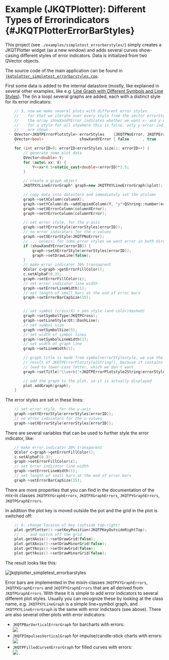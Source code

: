 # Example (JKQTPlotter): Different Types of Errorindicators {#JKQTPlotterErrorBarStyles}
This project (see `./examples/simpletest_errorbarstyles/`) simply creates a JKQTPlotter widget (as a new window) and adds several curves show-casing different styles of error indicators. Data is initialized from two QVector<double> objects.

The source code of the main application can be found in  [`jkqtplotter_simpletest_errorbarstyles.cpp`](https://github.com/jkriege2/JKQtPlotter/tree/master/examples/simpletest_errorbarstyles/jkqtplotter_simpletest_errorbarstyles.cpp). 

First some data is added to the internal datastore (mostly, like explained in several other examples, like e.g. [Line Graph with Different Symbols and Line Styles](https://github.com/jkriege2/JKQtPlotter/tree/master/examples/simpletest_symbols_and_styles)). The (in a loop) several graphs are added, each with a distinct style for its error indicators:

```.cpp
    // 3. now we make several plots with different error styles
    //    for that we iterate over every style from the vector errorStyles
    //    the array showXandYError indicates whether we want x- and y-error
    //    for a style for all stywhere this is false, only y-error-indicators
    //    are shown
	QVector<JKQTPErrorPlotstyle> errorStyles    {JKQTPNoError, JKQTPErrorBars, JKQTPErrorSimpleBars, JKQTPErrorLines, JKQTPErrorPolygons, JKQTPErrorBoxes, JKQTPErrorEllipses, JKQTPErrorBarsPolygons, JKQTPErrorBarsLines, JKQTPErrorSimpleBarsLines, JKQTPErrorSimpleBarsPolygons };
    QVector<bool>                showXandYError { false      , true          , true                , false          , false             , true           , true              , false                 , false              , false                    , false                        };

    for (int errorID=0; errorID<errorStyles.size(); errorID++) {
        // generate some plot data
        QVector<double> Y;
        for (auto& xx: X) {
            Y<<xx*0.5+static_cast<double>(errorID)*2.5;
        }

		// create a graph object
        JKQTPXYLineErrorGraph* graph=new JKQTPXYLineErrorGraph(&plot);

        // copy data into datastore and immediately set the yColumn
        graph->setXColumn(columnX);
        graph->setYColumn(ds->addCopiedColumn(Y, "y"+QString::number(errorID)));
        graph->setXErrorColumn(columnXError);
        graph->setYErrorColumn(columnYError);

        // set error style, for the y-axis
        graph->setYErrorStyle(errorStyles[errorID]);
        // no error indicators for the x-values
        graph->setXErrorStyle(JKQTPNoError);
        // ... unless: for some error styles we want error in both directions
        if (showXandYError[errorID]) {
            graph->setXErrorStyle(errorStyles[errorID]);
            graph->setDrawLine(false);
        }
        // make error indicator 30% transparent
        QColor c=graph->getErrorFillColor();
        c.setAlphaF(0.3);
        graph->setErrorFillColor(c);
        // set error indicator line width
        graph->setErrorLineWidth(1);
        // set length of small bars at the end of error bars
        graph->setErrorBarCapSize(15);


        // set symbol (cross/X) + pen style (and color)dashed)
        graph->setSymbolType(JKQTPCross);
        graph->setLineStyle(Qt::DashLine);
        // set symbol size
        graph->setSymbolSize(5);
        // set width of symbol lines
        graph->setSymbolLineWidth(1);
        // set width of graph line
        graph->setLineWidth(1);

        // graph title is made from symbol+errorStylestyle, we use the LaTeX instruction \verb around the
        // result of JKQTPErrorPlotstyle2String(), because it contains underscores that would otherwise
        // lead to lower-case letter, which we don't want
        graph->setTitle("\\verb{"+JKQTPErrorPlotstyle2String(errorStyles[errorID])+"}");

        // add the graph to the plot, so it is actually displayed
        plot.addGraph(graph);
    }
```

The error styles are set in these lines:
```.cpp
	// set error style, for the y-axis
	graph->setYErrorStyle(errorStyles[errorID]);
	// no error indicators for the x-values
	graph->setXErrorStyle(errorStyles[errorID]);
```

There are several variables that can be used to further style the error indicator, like:
```.cpp
	// make error indicator 30% transparent
	QColor c=graph->getErrorFillColor();
	c.setAlphaF(0.3);
	graph->setErrorFillColor(c);
	// set error indicator line width
	graph->setErrorLineWidth(1);
	// set length of small bars at the end of error bars
	graph->setErrorBarCapSize(15);
```

There are more properties that you can find in the documentation of the mix-in classes `JKQTPXYGraphErrors`, `JKQTPXGraphErrors`, `JKQTPYGraphErrors`, `JKQTPGraphErrors`.

In addition the plot key is moved outside the pot and the grid in the plot is switched off:
```.cpp
    // 6. change locaion of key (outside top-right)
    plot.getPlotter()->setKeyPosition(JKQTPKeyOutsideRightTop);
    // ... and switch off the grid
    plot.getXAxis()->setDrawGrid(false);
    plot.getXAxis()->setDrawMinorGrid(false);
    plot.getYAxis()->setDrawGrid(false);
    plot.getYAxis()->setDrawMinorGrid(false);
```

The result looks like this:

![jkqtplotter_simpletest_errorbarstyles](https://raw.githubusercontent.com/jkriege2/JKQtPlotter/master/screenshots/jkqtplotter_simpletest_errorbarstyles.png)

Error bars are implemented in the mixin-classes `JKQTPXYGraphErrors`, `JKQTPXGraphErrors` and `JKQTPYGraphErrors` that are all derived from `JKQTPGraphErrors`. With these it is simple to add error indicators to several different plot styles. Usually you can recognize these by looking at the class name, e.g. `JKQTPXYLineGraph` is a simple line+symbol graph, and `JKQTPXYLineErrorGraph` is the same with error indictaors (see above). There are also several other plots with error indicators:
  - `JKQTPBarVerticalErrorGraph` for barcharts with errors:<br>![](https://raw.githubusercontent.com/jkriege2/JKQtPlotter/master/screenshots/jkqtplotter_simpletest_errorbarstyles_barcharts.png)
  - `JKQTPImpulsesVerticalGraph` for impulse/candle-stick charts with errors:<br>![](https://raw.githubusercontent.com/jkriege2/JKQtPlotter/master/screenshots/jkqtplotter_simpletest_errorbarstyles_impulses.png)
  - `JKQTPFilledCurveXErrorGraph` for filled curves with errors:<br>![](https://raw.githubusercontent.com/jkriege2/JKQtPlotter/master/screenshots/jkqtplotter_simpletest_errorbarstyles_filledcurves.png)
.


